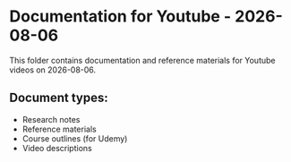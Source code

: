 # Documentation for Youtube - 2026-08-06

This folder contains documentation and reference materials for Youtube videos on 2026-08-06.

## Document types:
- Research notes
- Reference materials
- Course outlines (for Udemy)
- Video descriptions

